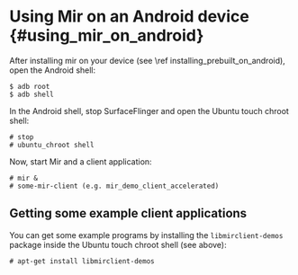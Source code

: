 Using Mir on an Android device {#using_mir_on_android}
==============================

After installing mir on your device (see \ref installing_prebuilt_on_android),
open the Android shell:

    $ adb root
    $ adb shell

In the Android shell, stop SurfaceFlinger and open the Ubuntu touch chroot shell:

    # stop
    # ubuntu_chroot shell

Now, start Mir and a client application:

    # mir &
    # some-mir-client (e.g. mir_demo_client_accelerated)

Getting some example client applications
----------------------------------------

You can get some example programs by installing the `libmirclient-demos` package
inside the Ubuntu touch chroot shell (see above):

    # apt-get install libmirclient-demos
